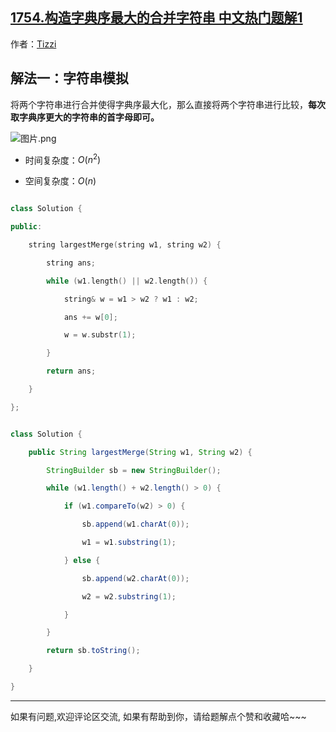 ## [1754.构造字典序最大的合并字符串 中文热门题解1](https://leetcode.cn/problems/largest-merge-of-two-strings/solutions/100000/javac-zi-fu-chuan-mo-ni-by-tizzi-cgck)

作者：[Tizzi](https://leetcode.cn/u/Tizzi)
## 解法一：字符串模拟
将两个字符串进行合并使得字典序最大化，那么直接将两个字符串进行比较，**每次取字典序更大的字符串的首字母即可。** <br>
 
![图片.png](https://pic.leetcode.cn/1671842250-FcFbAC-%E5%9B%BE%E7%89%87.png)


- 时间复杂度：$O(n^2)$
- 空间复杂度：$O(n)$


```cpp []
class Solution {
public:
    string largestMerge(string w1, string w2) {
        string ans;
        while (w1.length() || w2.length()) {
            string& w = w1 > w2 ? w1 : w2;
            ans += w[0];
            w = w.substr(1);
        }
        return ans;
    }
};
```
```java []
class Solution {
    public String largestMerge(String w1, String w2) {
        StringBuilder sb = new StringBuilder();
        while (w1.length() + w2.length() > 0) {
            if (w1.compareTo(w2) > 0) {
                sb.append(w1.charAt(0));
                w1 = w1.substring(1);
            } else {
                sb.append(w2.charAt(0));
                w2 = w2.substring(1);
            } 
        }
        return sb.toString();
    }
}
```


---
如果有问题,欢迎评论区交流, 如果有帮助到你，请给题解点个赞和收藏哈~~~